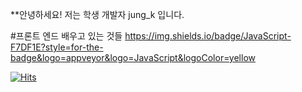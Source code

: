 **안녕하세요! 저는 학생 개발자 jung_k 입니다.

#프론트 엔드 배우고 있는 것들
https://img.shields.io/badge/JavaScript-F7DF1E?style=for-the-badge&logo=appveyor&logo=JavaScript&logoColor=yellow

[![Hits](https://hits.seeyoufarm.com/api/count/incr/badge.svg?url=https%3A%2F%2Fgithub.com%2Fjung-k000%2Fjung_k_profile&count_bg=%2379C83D&title_bg=%23555555&icon=&icon_color=%23E7E7E7&title=hits&edge_flat=false)](https://hits.seeyoufarm.com)
